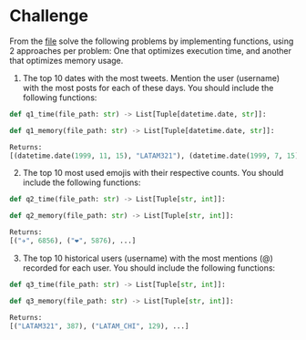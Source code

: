 
# Challenge
From the [file](https://drive.google.com/file/d/1ig2ngoXFTxP5Pa8muXo02mDTFexZzsis/view?usp=sharing) solve the following problems by implementing functions, using 2 approaches per problem: One that optimizes execution time, and another that optimizes memory usage.

1. The top 10 dates with the most tweets. Mention the user (username) with the most posts for each of these days. You should include the following functions:
```python
def q1_time(file_path: str) -> List[Tuple[datetime.date, str]]:
```
```python
def q1_memory(file_path: str) -> List[Tuple[datetime.date, str]]:
```
```python
Returns: 
[(datetime.date(1999, 11, 15), "LATAM321"), (datetime.date(1999, 7, 15), "LATAM_CHI"), ...]
```
2. The top 10 most used emojis with their respective counts. You should include the following functions:
```python
def q2_time(file_path: str) -> List[Tuple[str, int]]:
```
```python
def q2_memory(file_path: str) -> List[Tuple[str, int]]:
```
```python
Returns: 
[("✈️", 6856), ("❤️", 5876), ...]
```
3. The top 10 historical users (username) with the most mentions (@) recorded for each user. You should include the following functions:
```python
def q3_time(file_path: str) -> List[Tuple[str, int]]:
```
```python
def q3_memory(file_path: str) -> List[Tuple[str, int]]:
```
```python
Returns: 
[("LATAM321", 387), ("LATAM_CHI", 129), ...]
```
​
